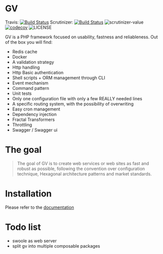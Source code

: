 # GV 
Travis: [![Build Status](https://travis-ci.org/veraguido/gv.svg?branch=master)](https://travis-ci.org/veraguido/gv) 
Scrutinizer: [![Build Status](https://scrutinizer-ci.com/g/veraguido/gv/badges/build.png?b=master)](https://scrutinizer-ci.com/g/veraguido/gv/build-status/master) <img src="https://scrutinizer-ci.com/g/veraguido/gv/badges/quality-score.png?b=master" alt="scrutinizer-value"> 
[![codecov](https://codecov.io/gh/veraguido/gv/branch/master/graph/badge.svg)](https://codecov.io/gh/veraguido/gv)
<img src="https://img.shields.io/badge/Licence-MIT-f6ca19.svg" alt="LICENSE" title="LICENSE"> 


GV is a PHP framework focused on usability, fastness and reliableness. Out of the box you will find:

  - Redis cache
  - Docker
  - A validation strategy
  - Http handling
  - Http Basic authentication
  - Shell scripts + ORM management through CLI
  - Event mechanism
  - Command pattern
  - Unit tests
  - Only one configuration file with only a few REALLY needed lines
  - A specific routing system, with the possibility of overwriting
  - Easy cron management
  - Dependency injection
  - Fractal Transformers
  - Throttling
  - Swagger / Swagger ui

# The goal

> The goal of GV is to create web services or web sites
> as fast and robust as possible, following the
> convention over configuration technique, Hexagonal architecture patterns and market standards.

# Installation

Please refer to the [documentation](https://veraguido.github.io/gv-documentation/)


# Todo list
 - swoole as web server
 - split gv into multiple composable packages
